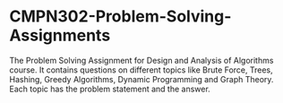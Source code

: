 # CMPN302-Problem-Solving-Assignments
The Problem Solving Assignment for Design and Analysis of Algorithms course. It contains questions on different topics like Brute Force, Trees, Hashing, Greedy Algorithms, Dynamic Programming and Graph Theory. Each topic has the problem statement and the answer.
